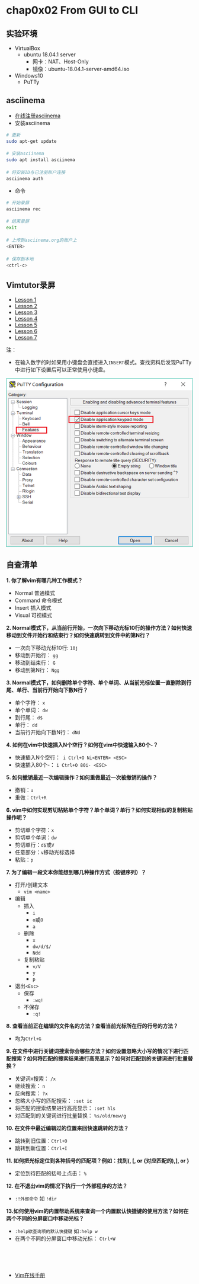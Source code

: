 # chap0x02 From  GUI to CLI
## 实验环境
* VirtualBox 
  * ubuntu 18.04.1 server
    * 网卡：NAT、Host-Only
    * 镜像：ubuntu-18.04.1-server-amd64.iso
* Windows10
  * PuTTy

## asciinema
* [在线注册asciinema](https://asciinema.org/)
* 安装asciinema
```bash
# 更新
sudo apt-get update

# 安装asciinema
sudo apt install asciinema

# 将安装ID与已注册账户连接
asciinema auth
```
* 命令
```bash
# 开始录屏
asciinema rec

# 结束录屏
exit

# 上传到asciinema.org的账户上
<ENTER>

# 保存到本地
<ctrl-c>
```

## Vimtutor录屏
* [Lesson 1](https://asciinema.org/a/234451)
* [Lesson 2](https://asciinema.org/a/234455)
* [Lesson 3](https://asciinema.org/a/234458)
* [Lesson 4](https://asciinema.org/a/234462)
* [Lesson 5](https://asciinema.org/a/234466)
* [Lesson 6](https://asciinema.org/a/234594)
* [Lesson 7](https://asciinema.org/a/234597)

注：
* 在输入数字的时如果用小键盘会直接进入```INSERT```模式。查找资料后发现PuTTy中进行如下设置后可以正常使用小键盘。

 ![](puttykeypad.png)



## 自查清单
**1. 你了解vim有哪几种工作模式？**

* Normal 普通模式
* Command 命令模式
* Insert 插入模式
* Visual 可视模式

**2. Normal模式下，从当前行开始，一次向下移动光标10行的操作方法？如何快速移动到文件开始行和结束行？如何快速跳转到文件中的第N行？**

*  一次向下移动光标10行: ```10j```
*  移动到开始行： ```gg```
*  移动到结束行： ```G```
*  移动到第N行： ```Ngg```

**3. Normal模式下，如何删除单个字符、单个单词、从当前光标位置一直删除到行尾、单行、当前行开始向下数N行？**

* 单个字符： ```x```
* 单个单词： ```dw```
* 到行尾： ```d$```
* 单行： ```dd```
* 当前行开始向下数N行： ```dNd```

**4. 如何在vim中快速插入N个空行？如何在vim中快速输入80个-？**
* 快速插入N个空行：``` i Ctrl+O Ni<ENTER> <ESC>```
* 快速插入80个-： ```i Ctrl+O 80i- <ESC>```

**5. 如何撤销最近一次编辑操作？如何重做最近一次被撤销的操作？**

* 撤销：```u```
* 重做：```Ctrl+R```

**6. vim中如何实现剪切粘贴单个字符？单个单词？单行？如何实现相似的复制粘贴操作呢？**

* 剪切单个字符：```x```
* 剪切单个单词：```dw```
* 剪切单行：```d$```或```V```
* 任意部分：```v```移动光标选择
* 粘贴：```p```

**7. 为了编辑一段文本你能想到哪几种操作方式（按键序列）？**
* 打开/创建文本
  * ```vim <name>```
* 编辑
  * 插入
    * ```i```
    * ```o```或```O```
    * ```a```
  * 删除
    * ```x```
    * ```dw/d/$/```
    * ```Ndd```
  * 复制粘贴
    * ```v/V``` 
    * ```y```
    * ```p```
* 退出```<Esc>```
  * 保存
    * ```:wq!```
  * 不保存
    * ```:q!``` 

**8. 查看当前正在编辑的文件名的方法？查看当前光标所在行的行号的方法？**

*  均为```Ctrl+G```

**9. 在文件中进行关键词搜索你会哪些方法？如何设置忽略大小写的情况下进行匹配搜索？如何将匹配的搜索结果进行高亮显示？如何对匹配到的关键词进行批量替换？**
* 关键词x搜索： ```/x```
* 继续搜索： ```n```
* 反向搜索： ```?x```
* 忽略大小写的匹配搜索： ```:set ic```
* 将匹配的搜索结果进行高亮显示： ```:set hls```
* 对匹配到的关键词进行批量替换： ```%s/old/new/g```  


**10. 在文件中最近编辑过的位置来回快速跳转的方法？**

* 跳转到旧位置：```Ctrl+O```
* 跳转到新位置：```Ctrl+I```

**11. 如何把光标定位到各种括号的匹配项？例如：找到(, [, or {对应匹配的),], or }**

* 定位到待匹配的括号上点击： ```%```

**12. 在不退出vim的情况下执行一个外部程序的方法？**

* ```:!外部命令``` 如 ```!dir```

**13.如何使用vim的内置帮助系统来查询一个内置默认快捷键的使用方法？如何在两个不同的分屏窗口中移动光标？**
* ```:help欲查询项的默认快捷键``` 如```:help w```
* 在两个不同的分屏窗口中移动光标： ```Ctrl+W```


<br>
<br>
<br>

* [Vim在线手册](http://vimdoc.sourceforge.net/htmldoc/usr_toc.html)